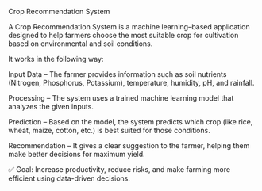 Crop Recommendation System

A Crop Recommendation System is a machine learning–based application designed to help farmers choose the most suitable crop for cultivation based on environmental and soil conditions.

It works in the following way:

Input Data – The farmer provides information such as soil nutrients (Nitrogen, Phosphorus, Potassium), temperature, humidity, pH, and rainfall.

Processing – The system uses a trained machine learning model that analyzes the given inputs.

Prediction – Based on the model, the system predicts which crop (like rice, wheat, maize, cotton, etc.) is best suited for those conditions.

Recommendation – It gives a clear suggestion to the farmer, helping them make better decisions for maximum yield.

✅ Goal: Increase productivity, reduce risks, and make farming more efficient using data-driven decisions.
